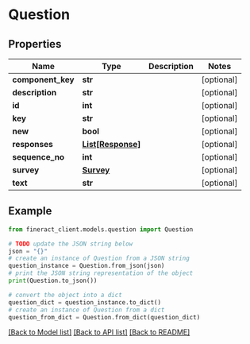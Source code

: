 # Question


## Properties

Name | Type | Description | Notes
------------ | ------------- | ------------- | -------------
**component_key** | **str** |  | [optional] 
**description** | **str** |  | [optional] 
**id** | **int** |  | [optional] 
**key** | **str** |  | [optional] 
**new** | **bool** |  | [optional] 
**responses** | [**List[Response]**](Response.md) |  | [optional] 
**sequence_no** | **int** |  | [optional] 
**survey** | [**Survey**](Survey.md) |  | [optional] 
**text** | **str** |  | [optional] 

## Example

```python
from fineract_client.models.question import Question

# TODO update the JSON string below
json = "{}"
# create an instance of Question from a JSON string
question_instance = Question.from_json(json)
# print the JSON string representation of the object
print(Question.to_json())

# convert the object into a dict
question_dict = question_instance.to_dict()
# create an instance of Question from a dict
question_from_dict = Question.from_dict(question_dict)
```
[[Back to Model list]](../README.md#documentation-for-models) [[Back to API list]](../README.md#documentation-for-api-endpoints) [[Back to README]](../README.md)


